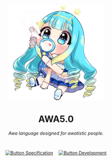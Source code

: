 
<div align = center >

<img
    width = 300
    src = 'Website/Media/Jelly AWA.png'
/>

#   AWA5.0

*Awa language designed for awatistic people.*

<br>

[![Button Specification]][Specification]  
[![Button Development]][Development]

</div>

<br>
<br>



<br>

<!----------------------------------------------------------------------------->

[Button Specification]: https://img.shields.io/badge/Specification-3eb1c2?style=for-the-badge&logoColor=white&logo=GoogleDocs
[Specification]: Documentation/AWA5.0%20Specification.pdf

[Button Development]: https://img.shields.io/badge/Development-b88d47?style=for-the-badge&logoColor=white&logo=GoogleDocs
[Development]: Documentation/Development.md
